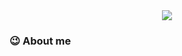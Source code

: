 <div align="center"><img src="https://raw.githubusercontent.com/PengChaoJay/PengChaoJay/main/assets/github-contribution-grid-snake.svg" ></div>

### :wink: About me 



<!--
**PengChaoJay/PengChaoJay** is a ✨ _special_ ✨ repository because its `README.md` (this file) appears on your GitHub profile.

Here are some ideas to get you started:

- 🔭 I’m currently working on ...
- 🌱 I’m currently learning ...
- 👯 I’m looking to collaborate on ...
- 🤔 I’m looking for help with ...
- 💬 Ask me about ...
- 📫 How to reach me: ...
- 😄 Pronouns: ...
- ⚡ Fun fact: ...
-->
